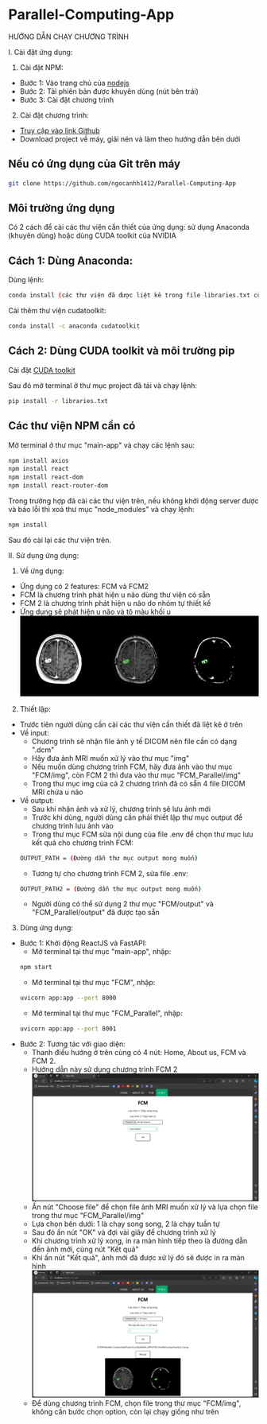 # Parallel-Computing-App

HƯỚNG DẪN CHẠY CHƯƠNG TRÌNH

I. Cài đặt ứng dụng:
1. Cài đặt NPM:
- Bước 1: Vào trang chủ của [nodejs](https://nodejs.org/en)
- Bước 2: Tải phiên bản được khuyên dùng (nút bên trái)
- Bước 3: Cài đặt chương trình

2. Cài đặt chương trình:
- [Truy cập vào link Github](https://github.com/ngocanhh1412/Parallel-Computing-App)
- Download project về máy, giải nén và làm theo hướng dẫn bên dưới

## Nếu có ứng dụng của Git trên máy
```bash
git clone https://github.com/ngocanhh1412/Parallel-Computing-App
```

## Môi trường ứng dụng
Có 2 cách để cài các thư viện cần thiết của ứng dụng: sử dụng Anaconda (khuyên dùng) hoặc dùng CUDA toolkit của NVIDIA

## Cách 1: Dùng Anaconda:
Dùng lệnh:
```bash
conda install (các thư viện đã được liệt kê trong file libraries.txt cùng các phiên bản nên cài)
```
Cài thêm thư viện cudatoolkit:
```bash
conda install -c anaconda cudatoolkit
```

## Cách 2: Dùng CUDA toolkit và môi trường pip
Cài đặt [CUDA toolkit](https://developer.nvidia.com/cuda-downloads)

Sau đó mở terminal ở thư mục project đã tải và chạy lệnh:
```bash
pip install -r libraries.txt
```

## Các thư viện NPM cần có
Mở terminal ở thư mục "main-app" và chạy các lệnh sau:
```bash
npm install axios
npm install react
npm install react-dom
npm install react-router-dom
```

Trong trường hợp đã cài các thư viện trên, nếu không khởi động server được và báo lỗi thì xoá thư mục "node_modules" và chạy lệnh:
```bash
npm install
```
Sau đó cài lại các thư viện trên.

II. Sử dụng ứng dụng:
1. Về ứng dụng:
- Ứng dụng có 2 features: FCM và FCM2
- FCM là chương trình phát hiện u não dùng thư viện có sẵn
- FCM 2 là chương trình phát hiện u não do nhóm tự thiết kế
- Ứng dụng sẽ phát hiện u não và tô màu khối u
![Alt text](image1.png)

2. Thiết lập:
- Trước tiên người dùng cần cài các thư viện cần thiết đã liệt kê ở trên
- Về input:
    + Chương trình sẽ nhận file ảnh y tế DICOM nên file cần có dạng ".dcm"
    + Hãy đưa ảnh MRI muốn xử lý vào thư mục "img" 
    + Nếu muốn dùng chương trình FCM, hãy đưa ảnh vào thư mục "FCM/img", còn FCM 2 thì đưa vào thư mục "FCM_Parallel/img"
    + Trong thư mục img của cả 2 chương trình đã có sẵn 4 file DICOM MRI chứa u não
- Về output:
    + Sau khi nhận ảnh và xử lý, chương trình sẽ lưu ảnh mới
    + Trước khi dùng, người dùng cần phải thiết lập thư mục output để chương trình lưu ảnh vào
    + Trong thư mục FCM sửa nội dung của file .env để chọn thư mục lưu kết quả cho chương trình FCM:
    ```bash
    OUTPUT_PATH = (Đường dẫn thư mục output mong muốn)
    ```
    + Tương tự cho chương trình FCM 2, sửa file .env:
    ```bash
    OUTPUT_PATH2 = (Đường dẫn thư mục output mong muốn)
    ```
    + Người dùng có thể sử dụng 2 thư mục "FCM/output" và "FCM_Parallel/output" đã được tạo sẵn

3. Dùng ứng dụng:
- Bước 1: Khởi động ReactJS và FastAPI:
    + Mở terminal tại thư mục "main-app", nhập: 
    ```bash
    npm start
    ```
    + Mở terminal tại thư mục "FCM", nhập: 
    ```bash
    uvicorn app:app --port 8000
    ```
    + Mở terminal tại thư mục "FCM_Parallel", nhập:
    ```bash
    uvicorn app:app --port 8001
    ```
- Bước 2: Tương tác với giao diện: 
    + Thanh điều hướng ở trên cùng có 4 nút: Home, About us, FCM và FCM 2. 
    + Hướng dẫn này sử dụng chương trình FCM 2
    ![Alt text](image2.png)
    + Ấn nút "Choose file" để chọn file ảnh MRI muốn xử lý và lựa chọn file trong thư mục "FCM_Parallel/img"
    + Lựa chọn bên dưới: 1 là chạy song song, 2 là chạy tuần tự
    + Sau đó ấn nút "OK" và đợi vài giây để chương trình xử lý
    + Khi chương trình xử lý xong, in ra màn hình tiếp theo là đường dẫn đến ảnh mới, cùng nút "Kết quả"
    + Khi ấn nút "Kết quả", ảnh mới đã được xử lý đó sẽ được in ra màn hình
    ![Alt text](image3.png)
    + Để dùng chương trình FCM, chọn file trong thư mục "FCM/img", không cần bước chọn option, còn lại chạy giống như trên